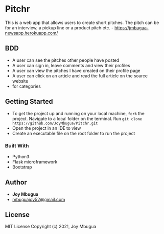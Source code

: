 # Pitchr

This is a web app that allows users to create short pitches. The pitch can be for an interview, a pickup line or a product pitch etc. - <https://jmbugua-newsapp.herokuapp.com/>


## BDD
* A user can see the pitches other people have posted
* A user can sign in, leave comments and view their profiles
* A user can view the pitches I have created on their profile page
* A user can click on an article and read the full article on the source website
* for categories

## Getting Started

* To get the project up and running on your local machine, `fork` the project. Navigate to a local folder on the terminal. Run `git clone https://github.com/JoyMbugua/Pitchr.git` 
* Open the project in an IDE to view
* Create an executable file on the root folder to run the project

### Built With

+ Python3
+ Flask microframework
+ Bootstrap


## Author
* **Joy Mbugua**
*  <mbuguajoy52@gmail.com>

## License
MIT License Copyright (c) 2021, Joy Mbugua

